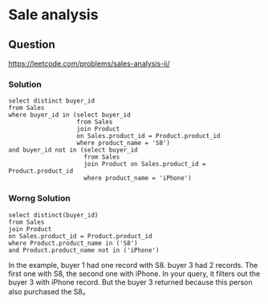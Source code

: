 # Sale analysis
## Question
https://leetcode.com/problems/sales-analysis-ii/
### Solution
```
select distinct buyer_id
from Sales
where buyer_id in (select buyer_id
                   from Sales
                   join Product 
                   on Sales.product_id = Product.product_id
                   where product_name = 'S8')
and buyer_id not in (select buyer_id
                     from Sales
                     join Product on Sales.product_id = Product.product_id
                     where product_name = 'iPhone')
```
### Worng Solution
```
select distinct(buyer_id)
from Sales
join Product
on Sales.product_id = Product.product_id
where Product.product_name in ('S8') 
and Product.product_name not in ('iPhone')
```
In the example, buyer 1 had one record with S8. buyer 3 had 2 records. The first one with S8, the second one with iPhone.
In your query, it filters out the buyer 3 with iPhone record. But the buyer 3 returned because this person also purchased the S8。






